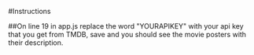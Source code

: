 #Instructions

##On line 19 in app.js replace the word "YOURAPIKEY" with your api key that you get from TMDB, save and you should see the movie posters with their description.